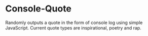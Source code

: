 # Console-Quote
Randomly outputs a quote in the form of console log using simple JavaScript. Current quote types are inspirational, poetry and rap. 
